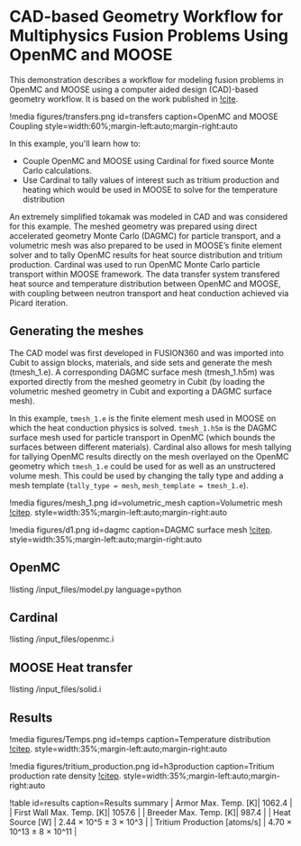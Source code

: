 # CAD-based Geometry Workflow for Multiphysics Fusion Problems Using OpenMC and MOOSE

This demonstration describes a workflow for modeling fusion problems in OpenMC and MOOSE using a computer aided design (CAD)-based geometry workflow.
It is based on the work published in [!cite](Eltawila2024PBNC). 

!media figures/transfers.png
  id=transfers
  caption=OpenMC and MOOSE Coupling
  style=width:60%;margin-left:auto;margin-right:auto

In this example, you'll learn how to:

- Couple OpenMC and MOOSE using Cardinal for fixed source Monte Carlo calculations.
- Use Cardinal to tally values of interest such as tritium production and heating which would be used in MOOSE to solve for the temperature distribution

An extremely simplified tokamak was modeled in CAD and was considered for this example. The meshed geometry was prepared using direct accelerated geometry Monte Carlo (DAGMC) for particle transport, and a volumetric mesh was also prepared to be used in MOOSE’s finite element solver and to tally OpenMC results for heat source distribution and tritium production. Cardinal was used to run OpenMC Monte Carlo particle transport within MOOSE framework. The data transfer system transfered heat source and temperature distribution between OpenMC and MOOSE, with coupling between neutron transport and heat conduction achieved via Picard iteration.

## Generating the meshes

The CAD model was first developed in FUSION360 and was imported into Cubit to assign blocks, materials, and side sets and generate the mesh (tmesh_1.e). A corresponding DAGMC surface mesh (tmesh_1.h5m) was exported directly from the meshed geometry in Cubit (by loading the volumetric meshed geometry in Cubit and exporting a DAGMC surface mesh).

In this example, `tmesh_1.e` is the finite element mesh used in MOOSE on which the heat conduction physics is solved. `tmesh_1.h5m` is the DAGMC surface mesh used for particle transport in OpenMC (which bounds the surfaces between different materials). Cardinal also allows for mesh tallying for tallying OpenMC results directly on the mesh overlayed on the OpenMC geometry  which `tmesh_1.e` could be used for as well as an unstructered volume mesh. This could be used by changing the tally type and adding a mesh template (`tally_type = mesh`, `mesh_template = tmesh_1.e`).

!media figures/mesh_1.png
  id=volumetric_mesh
  caption=Volumetric mesh [!citep](Eltawila2024PBNC).
  style=width:35%;margin-left:auto;margin-right:auto
  
!media figures/d1.png
  id=dagmc
  caption=DAGMC surface mesh [!citep](Eltawila2024PBNC).
  style=width:35%;margin-left:auto;margin-right:auto

## OpenMC

!listing /input_files/model.py language=python

## Cardinal

!listing /input_files/openmc.i

## MOOSE Heat transfer

!listing /input_files/solid.i

## Results

!media figures/Temps.png
  id=temps
  caption=Temperature distribution [!citep](Eltawila2024PBNC).
  style=width:35%;margin-left:auto;margin-right:auto
  
!media figures/tritium_production.png
  id=h3production
  caption=Tritium production rate density [!citep](Eltawila2024PBNC).
  style=width:35%;margin-left:auto;margin-right:auto
  
!table id=results caption=Results summary
| Armor Max. Temp. [K]| 1062.4 |
| First Wall Max. Temp. [K]| 1057.6 |
| Breeder Max. Temp. [K]| 987.4 |
| Heat Source [W] | 2.44 × 10^5 ± 3 × 10^3 |
| Tritium Production [atoms/s] | 4.70 × 10^13 ± 8 × 10^11 |
 
